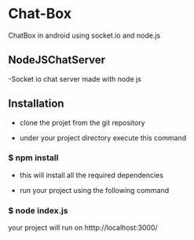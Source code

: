 # Chat-Box
ChatBox in android using socket.io and node.js


## NodeJSChatServer
-Socket io chat server made with node js

## Installation
- clone the projet from the git repository

- under your project directory execute this command
### $ npm install 

- this will install all the required dependencies

- run your project using the following command 
### $ node index.js

your project will run on htttp://localhost:3000/
